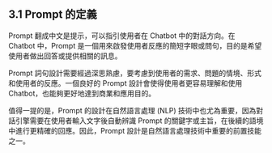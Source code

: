 ## 3.1 Prompt 的定義

Prompt 翻成中文是提示，可以指引使用者在 Chatbot 中的對話方向。在 Chatbot 中，Prompt 是一個用來啟發使用者反應的簡短字眼或問句，目的是希望使用者做出回答或提供相關的訊息。

Prompt 詞句設計需要經過深思熟慮，要考慮到使用者的需求、問題的情境、形式和使用者的反應。一個良好的 Prompt 設計會使得使用者更容易理解和使用 Chatbot，也能夠更好地達到商業和應用目的。

值得一提的是，Prompt 的設計在自然語言處理 (NLP) 技術中也尤為重要，因為對話引擎需要在使用者輸入文字後自動辨識 Prompt 的關鍵字或主旨，在後續的語境中進行更精確的回應。因此，Prompt 設計是自然語言處理技術中重要的前置技能之一。